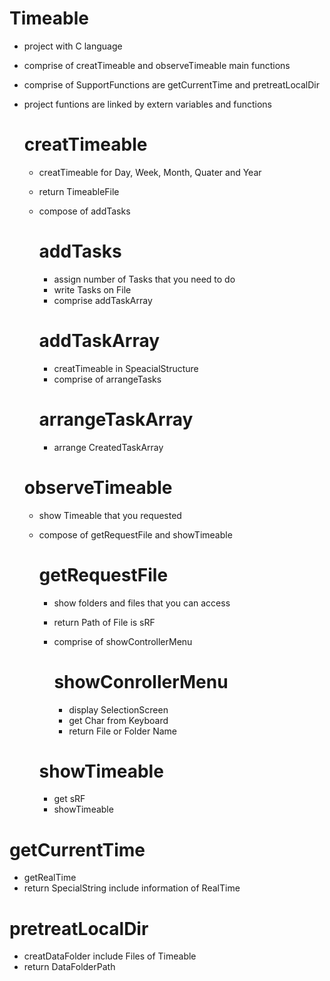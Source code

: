 # Timeable
- project with C language
- comprise of creatTimeable and observeTimeable main functions
- comprise of SupportFunctions are getCurrentTime and pretreatLocalDir
- project funtions are linked by extern variables and functions

  # creatTimeable
  - creatTimeable for Day, Week, Month, Quater and Year
  - return TimeableFile
  - compose of addTasks
  
    # addTasks
    - assign number of Tasks that you need to do
    - write Tasks on File
    - comprise addTaskArray

    # addTaskArray
    - creatTimeable in SpeacialStructure
    - comprise of arrangeTasks

    # arrangeTaskArray
    - arrange CreatedTaskArray
  
  # observeTimeable
  - show Timeable that you requested
  - compose of getRequestFile and showTimeable
  
    # getRequestFile
    - show folders and files that you can access
    - return Path of File is sRF
    - comprise of showControllerMenu
    
      # showConrollerMenu
      - display SelectionScreen
      - get Char from Keyboard
      - return File or Folder Name
  
    # showTimeable
    - get sRF
    - showTimeable
  
# getCurrentTime
- getRealTime
- return SpecialString include information of RealTime

# pretreatLocalDir
- creatDataFolder include Files of Timeable
- return DataFolderPath

